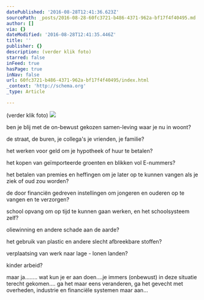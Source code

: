 ```yaml
---
datePublished: '2016-08-28T12:41:36.623Z'
sourcePath: _posts/2016-08-28-60fc3721-b486-4371-962a-bf17f4f40495.md
author: []
via: {}
dateModified: '2016-08-28T12:41:35.446Z'
title: ''
publisher: {}
description: (verder klik foto)
starred: false
inFeed: true
hasPage: true
inNav: false
url: 60fc3721-b486-4371-962a-bf17f4f40495/index.html
_context: 'http://schema.org'
_type: Article

---
```

(verder klik foto)
![](https://the-grid-user-content.s3-us-west-2.amazonaws.com/a49372bc-81ff-4093-8e5f-6a2c2a2e0226.jpg)

ben je blij met de on-bewust gekozen samen-leving waar je nu in woont?

de straat, de buren, je collega's je vrienden, je familie?

het werken voor geld om je hypotheek of huur te betalen?

het kopen van geïmporteerde groenten en blikken vol E-nummers?

het betalen van premies en heffingen om je later op te kunnen vangen als je ziek of oud zou worden?

de door financiën gedreven instellingen om jongeren en ouderen op te vangen en te verzorgen?

school opvang om op tijd te kunnen gaan werken, en het schoolsysteem zelf?

oliewinning en andere schade aan de aarde?

het gebruik van plastic en andere slecht afbreekbare stoffen?

verplaatsing van werk naar lage - lonen landen?

kinder arbeid?

maar ja........ wat kun je er aan doen....je immers (onbewust) in deze situatie terecht gekomen.... ga het maar eens veranderen, ga het gevecht met overheden, industrie en financiële systemen maar aan...